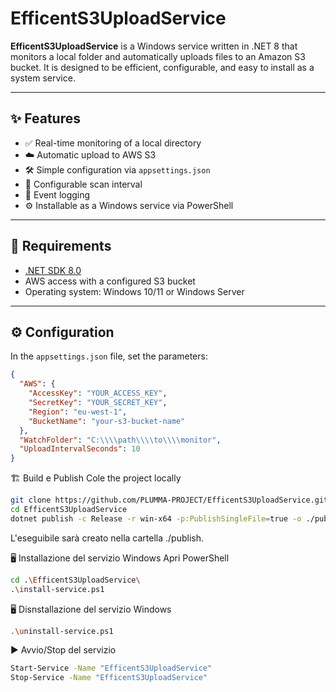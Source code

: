 # EfficentS3UploadService

**EfficentS3UploadService** is a Windows service written in .NET 8 that monitors a local folder and automatically uploads files to an Amazon S3 bucket. It is designed to be efficient, configurable, and easy to install as a system service.

---

## ✨ Features

- ✅ Real-time monitoring of a local directory  
- ☁️ Automatic upload to AWS S3  
- 🛠️ Simple configuration via `appsettings.json`  
- 🔄 Configurable scan interval  
- 📜 Event logging  
- ⚙️ Installable as a Windows service via PowerShell  

---

## 🧰 Requirements

- [.NET SDK 8.0](https://dotnet.microsoft.com/en-us/download/dotnet/8.0)  
- AWS access with a configured S3 bucket  
- Operating system: Windows 10/11 or Windows Server  

---

## ⚙️ Configuration

In the `appsettings.json` file, set the parameters:

```json
{
  "AWS": {
    "AccessKey": "YOUR_ACCESS_KEY",
    "SecretKey": "YOUR_SECRET_KEY",
    "Region": "eu-west-1",
    "BucketName": "your-s3-bucket-name"
  },
  "WatchFolder": "C:\\\\path\\\\to\\\\monitor",
  "UploadIntervalSeconds": 10
}

```

🏗️ Build e Publish
Cole the project locally
```bash
git clone https://github.com/PLUMMA-PROJECT/EfficentS3UploadService.git
cd EfficentS3UploadService
dotnet publish -c Release -r win-x64 -p:PublishSingleFile=true -o ./publish
```

L'eseguibile sarà creato nella cartella ./publish.

🖥️ Installazione del servizio Windows
Apri PowerShell

```bash
cd .\EfficentS3UploadService\
.\install-service.ps1
```

🖥️ Disnstallazione del servizio Windows
```bash
.\uninstall-service.ps1
```

▶️ Avvio/Stop del servizio
```bash
Start-Service -Name "EfficentS3UploadService"
Stop-Service -Name "EfficentS3UploadService"
```
